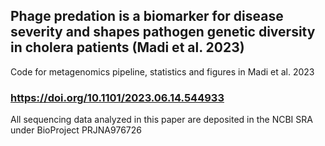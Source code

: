 ## Phage predation is a biomarker for disease severity and shapes pathogen genetic diversity in cholera patients (Madi et al. 2023)

Code for metagenomics pipeline, statistics and figures in Madi et al. 2023
### https://doi.org/10.1101/2023.06.14.544933

All sequencing data analyzed in this paper are deposited in the NCBI SRA under BioProject PRJNA976726 


